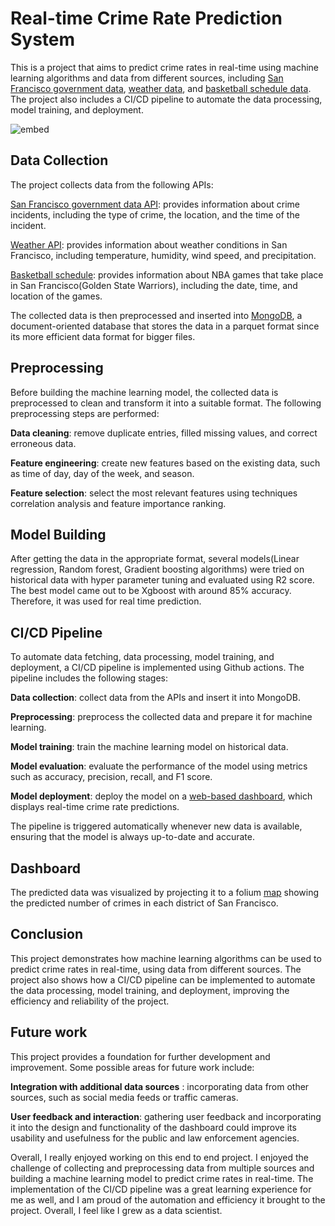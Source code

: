 # **Real-time Crime Rate Prediction System**


This is a project that aims to predict crime rates in real-time using machine learning algorithms and data from different sources, including [San Francisco government data](https://data.sfgov.org/Public-Safety/Police-Department-Incident-Reports-2018-to-Present/wg3w-h783), [weather data](https://dev.meteostat.net/python/), and [basketball schedule data](https://www.basketball-reference.com/). The project also includes a CI/CD pipeline to automate the data processing, model training, and deployment.


![embed](https://github.com/pjeena/Real-time-crime-rate-detection-using-CI-CD/blob/main/architecture.jpeg)


## **Data Collection**
The project collects data from the following APIs:

[San Francisco government data API](https://data.sfgov.org/Public-Safety/Police-Department-Incident-Reports-2018-to-Present/wg3w-h783): provides information about crime incidents, including the type of crime, the location, and the time of the incident.

[Weather API](https://dev.meteostat.net/python/): provides information about weather conditions in San Francisco, including temperature, humidity, wind speed, and precipitation.

[Basketball schedule](https://www.basketball-reference.com/): provides information about NBA games that take place in San Francisco(Golden State Warriors), including the date, time, and location of the games.

The collected data is then preprocessed and inserted into [MongoDB](https://www.mongodb.com/), a document-oriented database that stores the data in a parquet format since its more efficient data format for bigger files. 



## **Preprocessing**

Before building the machine learning model, the collected data is preprocessed to clean and transform it into a suitable format. The following preprocessing steps are performed:

**Data cleaning**: remove duplicate entries, filled missing values, and correct erroneous data.

**Feature engineering**: create new features based on the existing data, such as time of day, day of the week, and season.

**Feature selection**: select the most relevant features using techniques correlation analysis and feature importance ranking.


## Model Building

After getting the data in the appropriate format, several models(Linear regression, Random forest, Gradient boosting algorithms) were tried on historical data with hyper parameter tuning and evaluated using R2 score. The best model came out to be Xgboost with around 85% accuracy. Therefore, it was used for real time prediction. 

## CI/CD Pipeline

To automate data fetching, data processing, model training, and deployment, a CI/CD pipeline is implemented using Github actions. The pipeline includes the following stages:

**Data collection**: collect data from the APIs and insert it into MongoDB.

**Preprocessing**: preprocess the collected data and prepare it for machine learning.

**Model training**: train the machine learning model on historical data.

**Model evaluation**: evaluate the performance of the model using metrics such as accuracy, precision, recall, and F1 score.

**Model deployment**: deploy the model on a [web-based dashboard](https://pjeena-real-time-crime-rate-detection-using-ci-cd-app-knxaip.streamlit.app/), which displays real-time crime rate predictions.


The pipeline is triggered automatically whenever new data is available, ensuring that the model is always up-to-date and accurate.

## Dashboard

The predicted data was visualized by projecting it to a folium [map](https://pjeena-real-time-crime-rate-detection-using-ci-cd-app-knxaip.streamlit.app/) showing the predicted number of crimes in each district of San Francisco. 


## Conclusion

This project demonstrates how machine learning algorithms can be used to predict crime rates in real-time, using data from different sources. The project also shows how a CI/CD pipeline can be implemented to automate the data processing, model training, and deployment, improving the efficiency and reliability of the project.

## Future work

This project provides a foundation for further development and improvement. Some possible areas for future work include:

**Integration with additional data sources** : incorporating data from other sources, such as social media feeds or traffic cameras.

**User feedback and interaction**: gathering user feedback and incorporating it into the design and functionality of the dashboard could improve its usability and usefulness for the public and law enforcement agencies.

Overall, I really enjoyed working on this end to end project. I enjoyed the challenge of collecting and preprocessing data from multiple sources and building a machine learning model to predict crime rates in real-time. The implementation of the CI/CD pipeline was a great learning experience for me as well, and I am proud of the automation and efficiency it brought to the project. Overall, I feel like I grew as a data scientist.

